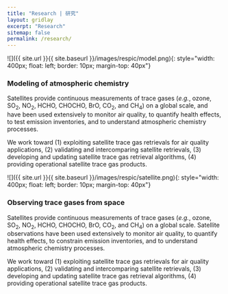 ```yaml
---
title: "Research | 研究"
layout: gridlay
excerpt: "Research"
sitemap: false
permalink: /research/
---
```


<div class="row">
<div class="col-sm-5 clearfix">

![]({{ site.url }}{{ site.baseurl }}/images/respic/model.png){: style="width: 400px; float: left; border: 10px; margin-top: 40px"}
</div>

<div class="col-sm-7 clearfix">
<h3>Modeling of atmospheric chemistry</h3>  
Satellites provide continuous measurements of trace gases (<i>e.g.</i>, ozone, SO<sub>2</sub>, NO<sub>2</sub>, 
HCHO, CHOCHO, BrO, CO<sub>2</sub>, and CH<sub>4</sub>) on a global scale, and have been used extensively to monitor air quality, 
to quantify health effects, to test emission inventories, and to understand atmospheric chemistry processes.

We work toward (1) exploiting satellite trace gas retrievals for air quality applications,
(2) validating and intercomparing satellite retrievals,
(3) developing and updating satellite trace gas retrieval algorithms, 
(4) providing operational satellite trace gas products.  
  
</div>
</div>

<div class="row">
<div class="col-sm-5 clearfix">

![]({{ site.url }}{{ site.baseurl }}/images/respic/satellite.png){: style="width: 400px; float: left; border: 10px; margin-top: 40px"}
</div>

<div class="col-sm-7 clearfix">
<h3>Observing trace gases from space</h3>  
Satellites provide continuous measurements of trace gases (<i>e.g.</i>, ozone, SO<sub>2</sub>, NO<sub>2</sub>, 
HCHO, CHOCHO, BrO, CO<sub>2</sub>, and CH<sub>4</sub>) on a global scale. Satellite observations have been used extensively to monitor air quality, 
to quantify health effects, to constrain emission inventories, and to understand atmospheric chemistry processes.

We work toward (1) exploiting satellite trace gas retrievals for air quality applications,
(2) validating and intercomparing satellite retrievals,
(3) developing and updating satellite trace gas retrieval algorithms, 
(4) providing operational satellite trace gas products.  
  
</div>
</div>